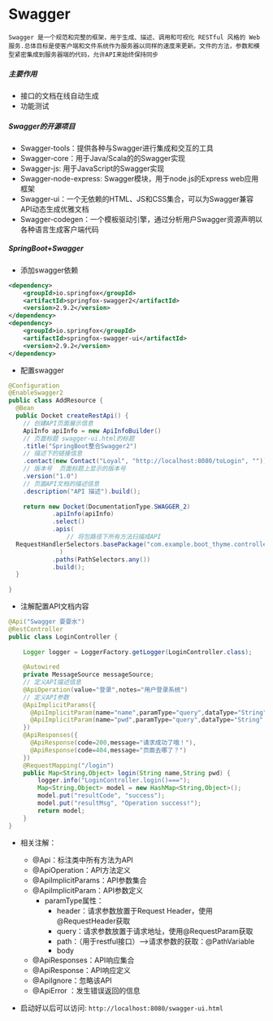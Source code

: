 # Swagger

	Swagger 是一个规范和完整的框架，用于生成、描述、调用和可视化 RESTful 风格的 Web 服务.总体目标是使客户端和文件系统作为服务器以同样的速度来更新。文件的方法，参数和模型紧密集成到服务器端的代码，允许API来始终保持同步

##### 主要作用

* 接口的文档在线自动生成
* 功能测试

##### Swagger的开源项目

* Swagger-tools：提供各种与Swagger进行集成和交互的工具
* Swagger-core：用于Java/Scala的的Swagger实现
* Swagger-js: 用于JavaScript的Swagger实现
* Swagger-node-express: Swagger模块，用于node.js的Express web应用框架
* Swagger-ui：一个无依赖的HTML、JS和CSS集合，可以为Swagger兼容API动态生成优雅文档
* Swagger-codegen：一个模板驱动引擎，通过分析用户Swagger资源声明以各种语言生成客户端代码

##### SpringBoot+Swagger

* 添加swagger依赖

``` xml
<dependency>
    <groupId>io.springfox</groupId>
    <artifactId>springfox-swagger2</artifactId>
    <version>2.9.2</version>
</dependency>
<dependency>
    <groupId>io.springfox</groupId>
    <artifactId>springfox-swagger-ui</artifactId>
    <version>2.9.2</version>
</dependency>
```

* 配置swagger

```java
@Configuration
@EnableSwagger2
public class AddResource {
  @Bean
  public Docket createRestApi() {
  	// 创建API页面展示信息
  	ApiInfo apiInfo = new ApiInfoBuilder()
  	// 页面标题 swagger-ui.html的标题
  	.title("SpringBoot整合Swagger2")
  	// 描述下的链接信息
  	.contact(new Contact("Loyal", "http://localhost:8080/toLogin", ""))
  	// 版本号  页面标题上显示的版本号
  	.version("1.0")
  	// 页面API文档的描述信息
  	.description("API 描述").build();
  	
  	return new Docket(DocumentationType.SWAGGER_2)
  			.apiInfo(apiInfo)
  			.select()
  			.apis(
  				// 将包路径下所有方法扫描成API
  RequestHandlerSelectors.basePackage("com.example.boot_thyme.controller")
  			  )
  			.paths(PathSelectors.any())
  			.build();
  }
  
}
```

* 注解配置API文档内容

```java
@Api("Swagger 耍耍水")
@RestController
public class LoginController {
  	
	Logger logger = LoggerFactory.getLogger(LoginController.class);
  	
  	@Autowired
    private MessageSource messageSource;
  	// 定义API描述信息
  	@ApiOperation(value="登录",notes="用户登录系统")
    // 定义API参数
  	@ApiImplicitParams({
  	  @ApiImplicitParam(name="name",paramType="query",dataType="String",value="用户名",required=true),
  	  @ApiImplicitParam(name="pwd",paramType="query",dataType="String",value="密码",required=true)
  	})
    @ApiResponses({
  	  @ApiResponse(code=200,message="请求成功了哦！"),
  	  @ApiResponse(code=404,message="页面去哪了？")
  	})
  	@RequestMapping("/login")
  	public Map<String,Object> login(String name,String pwd) {
  		logger.info("LoginController.login()===");
  		Map<String,Object> model = new HashMap<String,Object>();
  		model.put("resultCode", "success");
  		model.put("resultMsg", "Operation success!");
  		return model;
  	}
}
```

* 相关注解：

  * @Api：标注类中所有方法为API
  * @ApiOperation：API方法定义
  * @ApiImplicitParams：API参数集合
  * @ApiImplicitParam：API参数定义
    * paramType属性：
      * header：请求参数放置于Request Header，使用@RequestHeader获取
      * query：请求参数放置于请求地址，使用@RequestParam获取
      * path：（用于restful接口）-->请求参数的获取：@PathVariable
      * body
  * @ApiResponses：API响应集合
  * @ApiResponse：API响应定义
  * @ApiIgnore：忽略该API
  * @ApiError ：发生错误返回的信息

* 启动好以后可以访问: `http://localhost:8080/swagger-ui.html`

